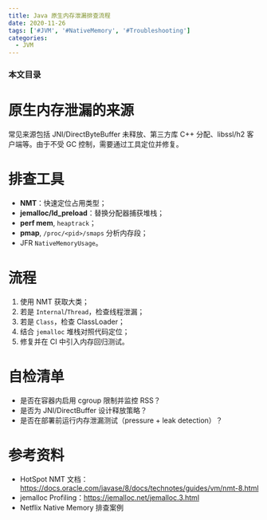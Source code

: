 ```yaml
---
title: Java 原生内存泄漏排查流程
date: 2020-11-26
tags: ['#JVM', '#NativeMemory', '#Troubleshooting']
categories:
  - JVM
---
```


### 本文目录
<!-- toc -->

# 原生内存泄漏的来源
常见来源包括 JNI/DirectByteBuffer 未释放、第三方库 C++ 分配、libssl/h2 客户端等。由于不受 GC 控制，需要通过工具定位并修复。

# 排查工具
- **NMT**：快速定位占用类型；
- **jemalloc/ld_preload**：替换分配器捕获堆栈；
- **perf mem**, `heaptrack`；
- **pmap**, `/proc/<pid>/smaps` 分析内存段；
- JFR `NativeMemoryUsage`。

# 流程
1. 使用 NMT 获取大类；
2. 若是 `Internal`/`Thread`，检查线程泄漏；
3. 若是 `Class`，检查 ClassLoader；
4. 结合 `jemalloc` 堆栈对照代码定位；
5. 修复并在 CI 中引入内存回归测试。

# 自检清单
- 是否在容器内启用 cgroup 限制并监控 RSS？
- 是否为 JNI/DirectBuffer 设计释放策略？
- 是否在部署前运行内存泄漏测试（pressure + leak detection）？

# 参考资料
- HotSpot NMT 文档：https://docs.oracle.com/javase/8/docs/technotes/guides/vm/nmt-8.html
- jemalloc Profiling：https://jemalloc.net/jemalloc.3.html
- Netflix Native Memory 排查案例
